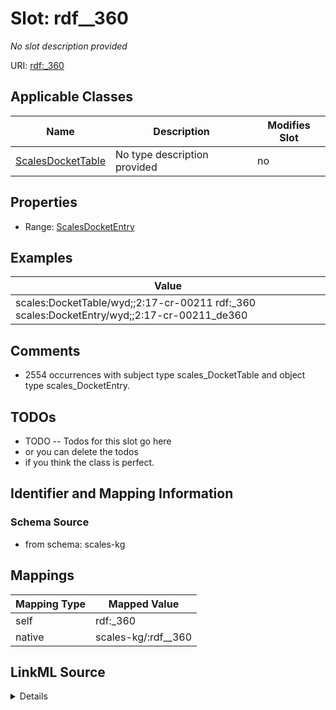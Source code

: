 

# Slot: rdf__360


_No slot description provided_





URI: [rdf:_360](http://www.w3.org/1999/02/22-rdf-syntax-ns#_360)



<!-- no inheritance hierarchy -->





## Applicable Classes

| Name | Description | Modifies Slot |
| --- | --- | --- |
| [ScalesDocketTable](../classes/ScalesDocketTable.md) | No type description provided |  no  |







## Properties

* Range: [ScalesDocketEntry](../classes/ScalesDocketEntry.md)






## Examples

| Value |
| --- |
| scales:DocketTable/wyd;;2:17-cr-00211 rdf:_360 scales:DocketEntry/wyd;;2:17-cr-00211_de360 |

## Comments

* 2554 occurrences with subject type scales_DocketTable and object type scales_DocketEntry.

## TODOs

* TODO -- Todos for this slot go here
* or you can delete the todos
* if you think the class is perfect.

## Identifier and Mapping Information







### Schema Source


* from schema: scales-kg




## Mappings

| Mapping Type | Mapped Value |
| ---  | ---  |
| self | rdf:_360 |
| native | scales-kg/:rdf__360 |




## LinkML Source

<details>
```yaml
name: rdf__360
description: No slot description provided
todos:
- TODO -- Todos for this slot go here
- or you can delete the todos
- if you think the class is perfect.
comments:
- 2554 occurrences with subject type scales_DocketTable and object type scales_DocketEntry.
examples:
- value: scales:DocketTable/wyd;;2:17-cr-00211 rdf:_360 scales:DocketEntry/wyd;;2:17-cr-00211_de360
from_schema: scales-kg
rank: 1000
slot_uri: rdf:_360
alias: rdf__360
domain_of:
- scales_DocketTable
range: scales_DocketEntry

```
</details>